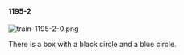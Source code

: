 #### 1195-2
![train-1195-2-0.png](https://github.com/lil-lab/nlvr/raw/master/nlvr/train/images/21/train-1195-2-0.png "train-1195-2-0.png")

There is a box with a black circle and a blue circle.